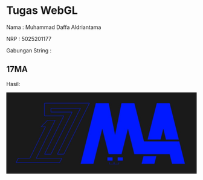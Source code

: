 # Tugas WebGL

Nama            : Muhammad Daffa Aldriantama

NRP             : 5025201177

Gabungan String :
## 17MA

Hasil:

![Output WebGL](./assets/screenshot.jpg)